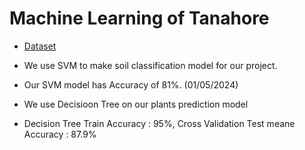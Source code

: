 # Machine Learning of Tanahore

- [Dataset](https://drive.google.com/drive/folders/1aT73gn5zCi7egvoOIu9NdrRd-nb2Asv3?usp=sharing)

- We use SVM to make soil classification model for our project.
- Our SVM model has Accuracy of 81%. (01/05/2024)

- We use Decisioon Tree on our plants prediction model
- Decision Tree Train Accuracy : 95%, Cross Validation Test meane Accuracy : 87.9%